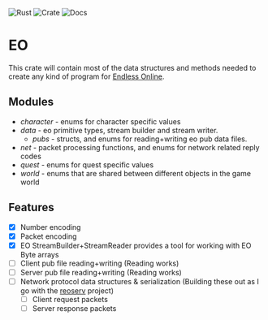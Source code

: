 ![Rust](https://github.com/sorokya/eo/workflows/Rust/badge.svg)
![Crate](https://img.shields.io/crates/v/eo)
![Docs](https://img.shields.io/docsrs/eo)

# EO
This crate will contain most of the data structures and methods needed
to create any kind of program for [Endless Online](https://game.eoserv.net/).

## Modules
* *character* - enums for character specific values
* *data* - eo primitive types, stream builder and stream writer.
    * *pubs* - structs, and enums for reading+writing eo pub data files.
* *net* - packet processing functions, and enums for network related reply codes
* *quest* - enums for quest specific values
* *world* - enums that are shared between different objects in the game world

## Features
* [x] Number encoding
* [x] Packet encoding
* [x] EO StreamBuilder+StreamReader provides a tool for working with EO Byte arrays
* [ ] Client pub file reading+writing (Reading works)
* [ ] Server pub file reading+writing (Reading works)
* [ ] Network protocol data structures & serialization (Building these out as I go with the [reoserv](https://github.com/sorokya/reoserv) project)
  * [ ] Client request packets
  * [ ] Server response packets
